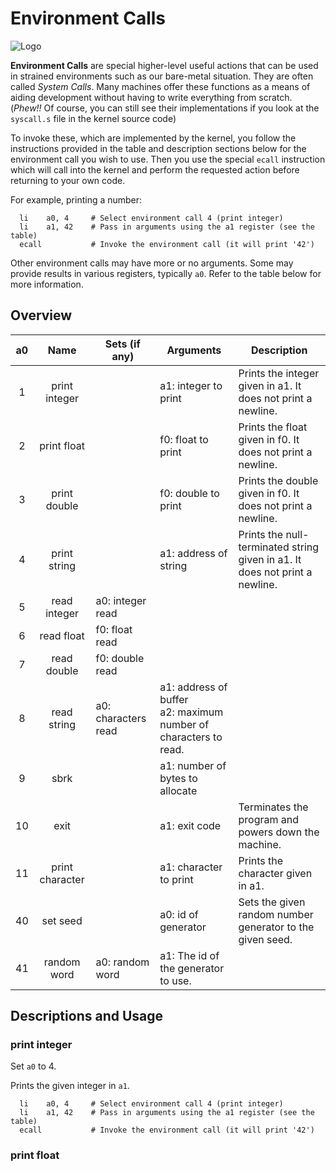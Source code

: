 # Environment Calls

![Logo](../images/dynamic/hex/ae8bab/dinosaurs/tyrannosaurus.svg)

**Environment Calls** are special higher-level useful actions that can be used in strained environments such
as our bare-metal situation. They are often called *System Calls*. Many machines offer these functions
as a means of aiding development without having to write everything from scratch. (*Phew!!* Of course,
you can still see their implementations if you look at the `syscall.s` file in the kernel source code)

To invoke these, which are implemented by the kernel, you follow the instructions provided in the table
and description sections below for the environment call you wish to use. Then you use the special `ecall`
instruction which will call into the kernel and perform the requested action before returning to your
own code.

For example, printing a number:

```riscv
  li    a0, 4     # Select environment call 4 (print integer)
  li    a1, 42    # Pass in arguments using the a1 register (see the table)
  ecall           # Invoke the environment call (it will print '42')
```

Other environment calls may have more or no arguments. Some may provide results in various registers, typically `a0`.
Refer to the table below for more information.

## Overview

<!-- for styling the table appropriately -->
<p class="syscalls-table"></p>

| a0 | Name            | Sets (if any) | Arguments | Description                                                  |
|:--:|:---------------:|---------------|-----------|--------------------------------------------------------------|
| 1  | print integer   |               | a1: integer to print | Prints the integer given in a1. It does not print a newline. |
| 2  | print float     |               | f0: float to print | Prints the float given in f0. It does not print a newline.   |
| 3  | print double    |               | f0: double to print | Prints the double given in f0. It does not print a newline.  |
| 4  | print string    |               | a1: address of string | Prints the null-terminated string given in a1. It does not print a newline.  |
| 5  | read integer    | a0: integer read |           | |
| 6  | read float      | f0: float read |           | |
| 7  | read double     | f0: double read |           | |
| 8  | read string     | a0: characters read | a1: address of buffer<br>a2: maximum number of characters to read. | |
| 9  | sbrk            |               | a1: number of bytes to allocate | |
| 10 | exit            |               | a1: exit code | Terminates the program and powers down the machine.          |
| 11 | print character |               | a1: character to print | Prints the character given in a1.                            |
| 40 | set seed        | | a0: id of generator | Sets the given random number generator to the given seed. |
| 41 | random word     | a0: random word | a1: The id of the generator to use. |

## Descriptions and Usage

### print integer

Set `a0` to 4.

Prints the given integer in `a1`.

```riscv
  li    a0, 4     # Select environment call 4 (print integer)
  li    a1, 42    # Pass in arguments using the a1 register (see the table)
  ecall           # Invoke the environment call (it will print '42')
```

### print float
